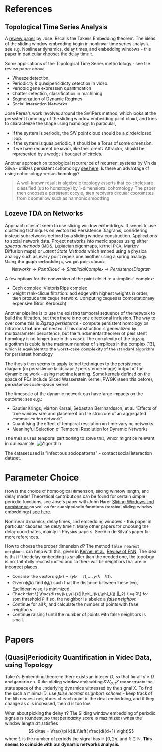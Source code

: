 # References
## Topological Time Series Analysis
A [review paper](https://arxiv.org/pdf/1812.05143.pdf)  by Jose. Recalls the Takens Embedding theorem. The ideas of the sliding window embedding begin in nonlinear time series analysis, see e.g. Nonlinear dynamics, delay times, and embedding windows - this paper in particular chooses the delay time $\tau.$

Some applications of the Topological Time Series methodology - see the review paper above.

- Wheeze detection.
- Periodicity & quasiperioidicty detection in video.
- Periodic gene expression quantification
- Chatter detection, classification in machining
- Segmentation of Dynamic Regimes
- Social Interaction Networks

Jose Perea's work revolves around the Sw1Pers method, which looks at the persistent homology of the sliding window embedding point cloud, and tries to characterize the shape using homology. In particular,

- If the system is periodic, the SW point cloud should be a circle/closed loop.
- If the system is quasiperiodic, it should be a Torus of some dimension.
- If we have recurrent behavior, like the Lorentz Attractor, should be represented by a wedge / bouquet of circles.

Another approach on topological recurrence of recurrent systems by Vin da Silva - utilizes persistent cohomology [see here](https://pdfs.semanticscholar.org/a1ae/796d306abe2e55beba70ee0516bffbe1e23e.pdf). Is there an advantage of using cohomology versus homology? 
> A well-known result in algebraic topology asserts that co-circles are classified (up to homotopy)  by 1-dimensional cohomology.
The paper then chooses a persistent cocyle, then recovers circular coordinates from it somehow such as harmonic smoothing




## Lozeve TDA on Networks
Approach doesn't seem to use sliding window embeddings. It seems to use clustering techniques on vectorized Persistence Diagrams, considering instead subnetworks defined by a sliding window construction. Applications to social network data. Project networks into metric spaces using either *spectral methods* (MDS, Laplacian eigenmaps, kernel PCA, Markov Diffusion maps) or *Latent State Methods* which embed using a physical analogy such as every point repels one another using a spring analogy. Using the graph embeddings, we get point clouds:
$$ Networks \rightarrow Point Cloud \rightarrow Simplicial Complex \rightarrow Persistence Diagram$$

A few options for the conversion of the point cloud to a simplicial complex:

- Cech complex
-Vietoris Rips complex
- weight rank-clique filtration: add edge with highest weights in order, then produce the clique network. Computing cliques is computationally expensive (Bron Kerbosch)

Another pipeline is to use the existing temporal sequence of the network to build the filtration, but then there is no one directional inclusion. The way to over come this is *Zigzag persistence* - compute persistent homology on filtrations that are not nested. (This construction is generalized by multiparameter persistence, but the fundamental theorem of persistent homology is no longer true in this case). The complexity of the zigzag algorithm is cubic in the maximum number of simplices in the complex [13], which is equivalent to the worst-case complexity of the standard algorithm for persistent homology

The thesis then seems to apply kernel techniques to the persistence diagram (or persistence landscape / persistence image) output of the dynamic network - using machine learning. Some kernels defined on the space of PDs include Sliced Wasserstein Kernel, PWGK (seen this before), persistence scale-space kernel

The timescale of the dynamic network can have large impacts on the outcome: see e.g.:

- Gautier Krings, Márton Karsai, Sebastian Bernhardsson, et al. “Effects of time window size and placement on the structure of an aggregated communication network”.
- Quantifying the effect of temporal resolution on time-varying networks
- Meaningful Selection of Temporal Resolution for Dynamic Networks

The thesis uses temporal partitioning to solve this, which might be relevant in our example: ![Algorithm](/Users/sianamuljadi/projects/Research/dynamic_networks/References/temporalpartitioning.png)

The dataset used is "infectious sociopatterns" - contact social interaction dataset.

# Parameter Choice
How is the choice of homological dimension, sliding window length, and delay made? Theoretical contributions can be found for certain simple periodic functions, see Jose's paper with John Harer [Sliding Windows and persistence](https://arxiv.org/abs/1307.6188) as well as for quasiperiodic functions (toroidal sliding window embeddings) [see here](http://www.mirlab.org/conference_papers/international_conference/ICASSP%202016/pdfs/0006435.pdf). 

Nonlinear dynamics, delay times, and embedding windows - this paper in particular chooses the delay time $\tau.$ Many other papers for choosing the delay coordinates, mainly in Physics papers. See Vin de Silva's paper for more references.

How to choose the proper dimension $d$? The method `false nearest neighbors` can help with this, given in [Kennel et al.](https://journals.aps.org/pra/pdf/10.1103/PhysRevA.45.3403), [Review of FNN](https://www.sciencedirect.com/science/article/pii/S0098135497876570/pdf?md5=53b2460bde34be51ae9d7287c1f81b2e&pid=1-s2.0-S0098135497876570-main.pdf). The idea is that if the delay embedding is smaller than the needed one, the topology is not faithfully reconstructed and so there will be neighbors that are in incorrect places.

- Consider the vectors $\phi_l(k) = (y(k-\tau),\dots,y(k - l\tau)).$
- Given $\phi_l(k)$ find $\phi_l(j)$ such that the distance between these two, Euclidean wise, is minimized.
- Check that \\[ \frac{dist(y(k),y(j))}{||\phi_l(k),\phi_l(j) ||_2} \leq R\\] for som threshold $R$ if so, the neighbor is labeled a *false neighbor.*
- Continue for all $k,$ and calculate the number of points with false neighbors.
- Continue raising $l$ until the number of points with false neighbors is small.

# Papers
## (Quasi)Periodicity Quantification in Video Data, using Topology

Taken's Embedding theorem: there exists an integer $D,$ so that for all $d \geq D$ and generic $\tau > 0$ the sliding window embedding $SW_{d,\tau}X$ reconstructs the state space of the underlying dynamics witnessed by the signal $X.$ To find the such a minimal $D$: use *false nearest neighbors scheme* - keep track of the $k$th nearest neighbors of each point in the delat embedding, and if they change as $d$ is increased, then $d$ is too low. 

What about picking the delay $\tau?$ The Sliding window embedding of periodic signals is roundest (so that periodicity score is mazimized) when the window length $d\tau$ satisfies $$ d\tau = \frac{\pi k}{L}\left( \frac{d}{d+1} \right)$$ where $L$ is the number of periods the signal has in $[0,2\pi]$ and $k \in \mathbb{N}.$ **This seems to coincide with our dynamic networks analysis.**


